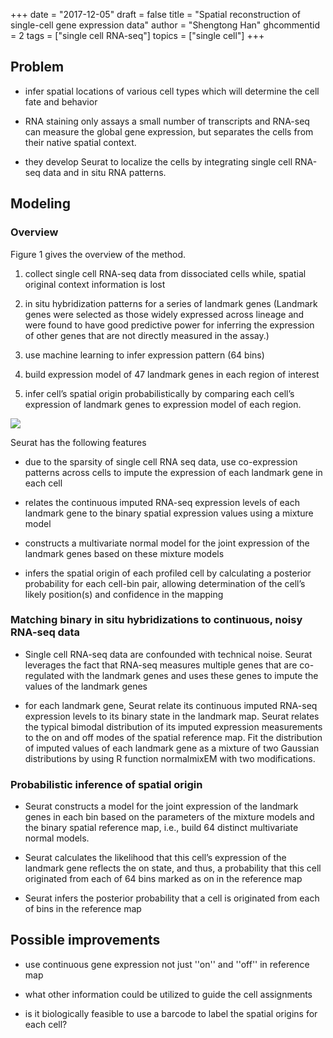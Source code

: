 +++
date = "2017-12-05"
draft = false
title = "Spatial reconstruction of single-cell gene expression data"
author = "Shengtong Han"
ghcommentid = 2
tags = ["single cell RNA-seq"]
topics = ["single cell"]
+++

## Problem

-   infer spatial locations of various cell types which will determine
    the cell fate and behavior

-   RNA staining only assays a small number of transcripts and RNA-seq
    can measure the global gene expression, but separates the cells from
    their native spatial context.

-   they develop Seurat to localize the cells by integrating single cell
    RNA-seq data and in situ RNA patterns.

## Modeling

### Overview

Figure 1 gives the overview of the method.

1.  collect single cell RNA-seq data from dissociated cells while,
    spatial original context information is lost

2.  in situ hybridization patterns for a series of landmark genes
    (Landmark genes were selected as those widely expressed across
    lineage and were found to have good predictive power for inferring
    the expression of other genes that are not directly measured in the
    assay.)

3.  use machine learning to infer expression pattern (64 bins)

4.  build expression model of 47 landmark genes in each region of
    interest

5.  infer cell’s spatial origin probabilistically by comparing each
    cell’s expression of landmark genes to expression model of each
    region.

![](/201711/seurat.jpg)

Seurat has the following features

-   due to the sparsity of single cell RNA seq data, use co-expression
    patterns across cells to impute the expression of each landmark gene
    in each cell

-   relates the continuous imputed RNA-seq expression levels of each
    landmark gene to the binary spatial expression values using a
    mixture model

-   constructs a multivariate normal model for the joint expression of
    the landmark genes based on these mixture models

-   infers the spatial origin of each profiled cell by calculating a
    posterior probability for each cell-bin pair, allowing determination
    of the cell’s likely position(s) and confidence in the mapping

### Matching binary in situ hybridizations to continuous, noisy RNA-seq data

-   Single cell RNA-seq data are confounded with technical noise. Seurat
    leverages the fact that RNA-seq measures multiple genes that are
    co-regulated with the landmark genes and uses these genes to impute
    the values of the landmark genes

-   for each landmark gene, Seurat relate its continuous imputed RNA-seq
    expression levels to its binary state in the landmark map. Seurat
    relates the typical bimodal distribution of its imputed expression
    measurements to the on and off modes of the spatial reference map.
    Fit the distribution of imputed values of each landmark gene as a
    mixture of two Gaussian distributions by using R function
    normalmixEM with two modifications.

### Probabilistic inference of spatial origin

-   Seurat constructs a model for the joint expression of the landmark
    genes in each bin based on the parameters of the mixture models and
    the binary spatial reference map, i.e., build 64 distinct
    multivariate normal models.

-   Seurat calculates the likelihood that this cell’s expression of the
    landmark gene reflects the on state, and thus, a probability that
    this cell originated from each of 64 bins marked as on in the
    reference map

-   Seurat infers the posterior probability that a cell is originated
    from each of bins in the reference map

## Possible improvements

-   use continuous gene expression not just ''on'' and ''off'' in reference
    map

-   what other information could be utilized to guide the cell
    assignments

-   is it biologically feasible to use a barcode to label the spatial
    origins for each cell?
